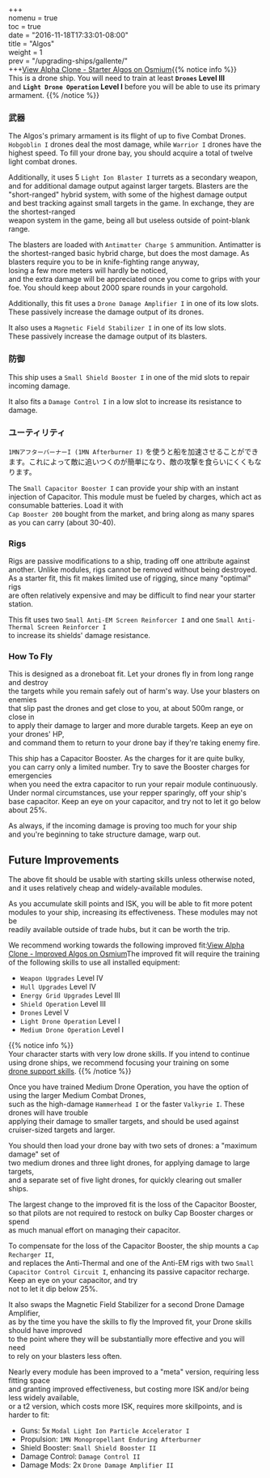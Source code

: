 +++  
nomenu = true  
toc = true  
date = "2016-11-18T17:33:01-08:00"  
title = "Algos"  
weight = 1  
prev = "/upgrading-ships/gallente/"  
+++<object type="image/svg+xml" data="https://o.smium.org/api/convert/118664/svg/118664-alpha-clone---starter-algos.svg?privatetoken=8482316506997194752"><a href="https://o.smium.org/loadout/private/118664/8482316506997194752">View Alpha Clone - Starter Algos on Osmium</a></object>{{% notice info %}}  
This is a drone ship. You will need to train at least **`Drones` Level III**  
and **`Light Drone Operation` Level I** before you will be able to use its primary armament. {{% /notice %}}

### 武器

The Algos's primary armament is its flight of up to five Combat Drones. `Hobgoblin I` drones deal the most damage, while `Warrior I` drones have the highest speed. To fill your drone bay, you should acquire a total of twelve light combat drones.

Additionally, it uses 5 `Light Ion Blaster I` turrets as a secondary weapon,  
and for additional damage output against larger targets. Blasters are the "short-ranged" hybrid system, with some of the highest damage output   
and best tracking against small targets in the game. In exchange, they are the shortest-ranged  
weapon system in the game, being all but useless outside of point-blank range.

The blasters are loaded with `Antimatter Charge S` ammunition. Antimatter is the shortest-ranged basic hybrid charge, but does the most damage. As blasters require you to be in knife-fighting range anyway,  
losing a few more meters will hardly be noticed,  
and the extra damage will be appreciated once you come to grips with your foe. You should keep about 2000 spare rounds in your cargohold.

Additionally, this fit uses a `Drone Damage Amplifier I` in one of its low slots.  
These passively increase the damage output of its drones.

It also uses a `Magnetic Field Stabilizer I` in one of its low slots.  
These passively increase the damage output of its blasters.

### 防御

This ship uses a `Small Shield Booster I` in one of the mid slots to repair incoming damage.

It also fits a `Damage Control I` in a low slot to increase its resistance to damage.

### ユーティリティ

`1MNアフターバーナーI (1MN Afterburner I)` を使うと船を加速させることができます。これによって敵に追いつくのが簡単になり、敵の攻撃を食らいにくくもなります。

The `Small Capacitor Booster I` can provide your ship with an instant injection of Capacitor. This module must be fueled by charges, which act as consumable batteries. Load it with   
`Cap Booster 200` bought from the market, and bring along as many spares as you can carry (about 30-40).

### Rigs

Rigs are passive modifications to a ship, trading off one attribute against another. Unlike modules, rigs cannot be removed without being destroyed. As a starter fit, this fit makes limited use of rigging, since many "optimal" rigs  
are often relatively expensive and may be difficult to find near your starter station.

This fit uses two `Small Anti-EM Screen Reinforcer I` and one `Small Anti-Thermal Screen Reinforcer I`  
to increase its shields' damage resistance.

### How To Fly

This is designed as a droneboat fit. Let your drones fly in from long range and destroy  
the targets while you remain safely out of harm's way. Use your blasters on enemies  
that slip past the drones and get close to you, at about 500m range, or close in  
to apply their damage to larger and more durable targets. Keep an eye on your drones' HP,  
and command them to return to your drone bay if they're taking enemy fire.

This ship has a Capacitor Booster. As the charges for it are quite bulky,  
you can carry only a limited number. Try to save the Booster charges for emergencies  
when you need the extra capacitor to run your repair module continuously. Under normal circumstances, use your repper sparingly, off your ship's base capacitor. Keep an eye on your capacitor, and try not to let it go below about 25%.

As always, if the incoming damage is proving too much for your ship  
and you're beginning to take structure damage, warp out.

## Future Improvements

The above fit should be usable with starting skills unless otherwise noted,  
and it uses relatively cheap and widely-available modules.

As you accumulate skill points and ISK, you will be able to fit more potent  
modules to your ship, increasing its effectiveness. These modules may not be  
readily available outside of trade hubs, but it can be worth the trip.

We recommend working towards the following improved fit:<object type="image/svg+xml" data="https://o.smium.org/api/convert/118668/svg/118668-alpha-clone---improved-algos.svg?privatetoken=897549341961486336"><a href="https://o.smium.org/loadout/private/118668/897549341961486336">View Alpha Clone - Improved Algos on Osmium</a></object>The improved fit will require the training of the following skills to use all installed equipment:

* `Weapon Upgrades` Level IV
* `Hull Upgrades` Level IV
* `Energy Grid Upgrades` Level III
* `Shield Operation` Level III
* `Drones` Level V
* `Light Drone Operation` Level I
* `Medium Drone Operation` Level I

{{% notice info %}}  
Your character starts with very low drone skills. If you intend to continue  
using drone ships, we recommend focusing your training on some   
[drone support skills](/training/combat/#drone-combat-skills). {{% /notice %}}

Once you have trained Medium Drone Operation, you have the option of using the larger Medium Combat Drones,  
such as the high-damage `Hammerhead I` or the faster `Valkyrie I`. These drones will have trouble  
applying their damage to smaller targets, and should be used against cruiser-sized targets and larger.

You should then load your drone bay with two sets of drones: a "maximum damage" set of  
two medium drones and three light drones, for applying damage to large targets,  
and a separate set of five light drones, for quickly clearing out smaller ships.

The largest change to the improved fit is the loss of the Capacitor Booster,  
so that pilots are not required to restock on bulky Cap Booster charges or spend  
as much manual effort on managing their capacitor.

To compensate for the loss of the Capacitor Booster, the ship mounts a `Cap Recharger II`,  
and replaces the Anti-Thermal and one of the Anti-EM rigs with two `Small Capacitor Control Circuit I`, enhancing its passive capacitor recharge. Keep an eye on your capacitor, and try  
not to let it dip below 25%.

It also swaps the Magnetic Field Stabilizer for a second Drone Damage Amplifier,  
as by the time you have the skills to fly the Improved fit, your Drone skills should have improved  
to the point where they will be substantially more effective and you will need  
to rely on your blasters less often.

Nearly every module has been improved to a "meta" version, requiring less fitting space  
and granting improved effectiveness, but costing more ISK and/or being less widely available,  
or a t2 version, which costs more ISK, requires more skillpoints, and is harder to fit:

* Guns: 5x `Modal Light Ion Particle Accelerator I`
* Propulsion: `1MN Monopropellant Enduring Afterburner`
* Shield Booster: `Small Shield Booster II`
* Damage Control: `Damage Control II`
* Damage Mods: 2x `Drone Damage Amplifier II`